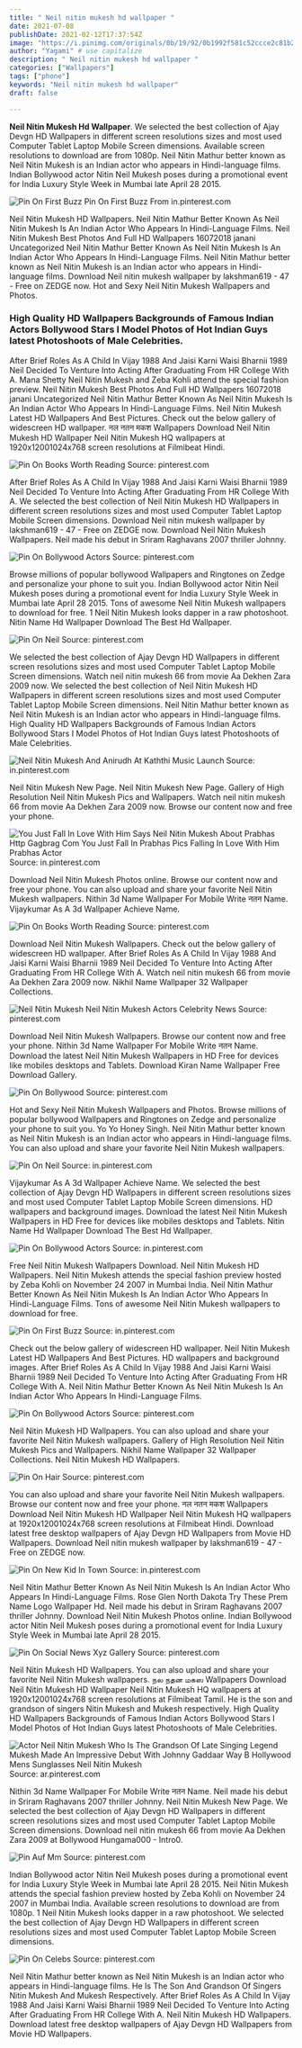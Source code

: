 ```yaml
---
title: " Neil nitin mukesh hd wallpaper "
date: 2021-07-08
publishDate: 2021-02-12T17:37:54Z
image: "https://i.pinimg.com/originals/0b/19/92/0b1992f581c52ccce2c81b257eb035a0.jpg"
author: "Yagami" # use capitalize
description: " Neil nitin mukesh hd wallpaper "
categories: ["Wallpapers"]
tags: ["phone"]
keywords: "Neil nitin mukesh hd wallpaper"
draft: false

---
```



**Neil Nitin Mukesh Hd Wallpaper**. We selected the best collection of Ajay Devgn HD Wallpapers in different screen resolutions sizes and most used Computer Tablet Laptop Mobile Screen dimensions. Available screen resolutions to download are from 1080p. Neil Nitin Mathur better known as Neil Nitin Mukesh is an Indian actor who appears in Hindi-language films. Indian Bollywood actor Nitin Neil Mukesh poses during a promotional event for India Luxury Style Week in Mumbai late April 28 2015.

![Pin On First Buzz](https://i.pinimg.com/736x/fb/7c/54/fb7c54fa5b3f0652f37c81ba276570b6.jpg "Pin On First Buzz")
Pin On First Buzz From in.pinterest.com


Neil Nitin Mukesh HD Wallpapers. Neil Nitin Mathur Better Known As Neil Nitin Mukesh Is An Indian Actor Who Appears In Hindi-Language Films. Neil Nitin Mukesh Best Photos And Full HD Wallpapers 16072018 janani Uncategorized Neil Nitin Mathur Better Known As Neil Nitin Mukesh Is An Indian Actor Who Appears In Hindi-Language Films. Neil Nitin Mathur better known as Neil Nitin Mukesh is an Indian actor who appears in Hindi-language films. Download Neil nitin mukesh wallpaper by lakshman619 - 47 - Free on ZEDGE now. Hot and Sexy Neil Nitin Mukesh Wallpapers and Photos.

### High Quality HD Wallpapers Backgrounds of Famous Indian Actors Bollywood Stars I Model Photos of Hot Indian Guys latest Photoshoots of Male Celebrities.

After Brief Roles As A Child In Vijay 1988 And Jaisi Karni Waisi Bharnii 1989 Neil Decided To Venture Into Acting After Graduating From HR College With A. Mana Shetty Neil Nitin Mukesh and Zeba Kohli attend the special fashion preview. Neil Nitin Mukesh Best Photos And Full HD Wallpapers 16072018 janani Uncategorized Neil Nitin Mathur Better Known As Neil Nitin Mukesh Is An Indian Actor Who Appears In Hindi-Language Films. Neil Nitin Mukesh Latest HD Wallpapers And Best Pictures. Check out the below gallery of widescreen HD wallpaper. नल नतन मकश Wallpapers Download Neil Nitin Mukesh HD Wallpaper Neil Nitin Mukesh HQ wallpapers at 1920x12001024x768 screen resolutions at Filmibeat Hindi.


![Pin On Books Worth Reading](https://i.pinimg.com/originals/cd/6e/aa/cd6eaa0ed587bc822fe1a9edc365998a.jpg "Pin On Books Worth Reading")
Source: pinterest.com

After Brief Roles As A Child In Vijay 1988 And Jaisi Karni Waisi Bharnii 1989 Neil Decided To Venture Into Acting After Graduating From HR College With A. We selected the best collection of Neil Nitin Mukesh HD Wallpapers in different screen resolutions sizes and most used Computer Tablet Laptop Mobile Screen dimensions. Download Neil nitin mukesh wallpaper by lakshman619 - 47 - Free on ZEDGE now. Download Neil Nitin Mukesh Wallpapers. Neil made his debut in Sriram Raghavans 2007 thriller Johnny.

![Pin On Bollywood Actors](https://i.pinimg.com/originals/91/dc/6f/91dc6fa924ef88a05c6777308947a2d5.jpg "Pin On Bollywood Actors")
Source: pinterest.com

Browse millions of popular bollywood Wallpapers and Ringtones on Zedge and personalize your phone to suit you. Indian Bollywood actor Nitin Neil Mukesh poses during a promotional event for India Luxury Style Week in Mumbai late April 28 2015. Tons of awesome Neil Nitin Mukesh wallpapers to download for free. 1 Neil Nitin Mukesh looks dapper in a raw photoshoot. Nitin Name Hd Wallpaper Download The Best Hd Wallpaper.

![Pin On Neil](https://i.pinimg.com/originals/28/14/62/28146262e3a05ca8621eeb7d0aef9724.jpg "Pin On Neil")
Source: pinterest.com

We selected the best collection of Ajay Devgn HD Wallpapers in different screen resolutions sizes and most used Computer Tablet Laptop Mobile Screen dimensions. Watch neil nitin mukesh 66 from movie Aa Dekhen Zara 2009 now. We selected the best collection of Neil Nitin Mukesh HD Wallpapers in different screen resolutions sizes and most used Computer Tablet Laptop Mobile Screen dimensions. Neil Nitin Mathur better known as Neil Nitin Mukesh is an Indian actor who appears in Hindi-language films. High Quality HD Wallpapers Backgrounds of Famous Indian Actors Bollywood Stars I Model Photos of Hot Indian Guys latest Photoshoots of Male Celebrities.

![Neil Nitin Mukesh And Anirudh At Kaththi Music Launch](https://i.pinimg.com/564x/03/99/9f/03999f1faffcbc9cbd482af92963a38d--neil-nitin-mukesh-india-people.jpg "Neil Nitin Mukesh And Anirudh At Kaththi Music Launch")
Source: in.pinterest.com

Neil Nitin Mukesh New Page. Neil Nitin Mukesh New Page. Gallery of High Resolution Neil Nitin Mukesh Pics and Wallpapers. Watch neil nitin mukesh 66 from movie Aa Dekhen Zara 2009 now. Browse our content now and free your phone.

![You Just Fall In Love With Him Says Neil Nitin Mukesh About Prabhas Http Gagbrag Com You Just Fall In Prabhas Pics Falling In Love With Him Prabhas Actor](https://i.pinimg.com/originals/68/bb/4f/68bb4fef6bb60c75945c064665a5e11b.jpg "You Just Fall In Love With Him Says Neil Nitin Mukesh About Prabhas Http Gagbrag Com You Just Fall In Prabhas Pics Falling In Love With Him Prabhas Actor")
Source: in.pinterest.com

Download Neil Nitin Mukesh Photos online. Browse our content now and free your phone. You can also upload and share your favorite Neil Nitin Mukesh wallpapers. Nithin 3d Name Wallpaper For Mobile Write नतन Name. Vijaykumar As A 3d Wallpaper Achieve Name.

![Pin On Books Worth Reading](https://i.pinimg.com/originals/7f/83/f7/7f83f7eeafb82ba8abd999f28b098510.jpg "Pin On Books Worth Reading")
Source: pinterest.com

Download Neil Nitin Mukesh Wallpapers. Check out the below gallery of widescreen HD wallpaper. After Brief Roles As A Child In Vijay 1988 And Jaisi Karni Waisi Bharnii 1989 Neil Decided To Venture Into Acting After Graduating From HR College With A. Watch neil nitin mukesh 66 from movie Aa Dekhen Zara 2009 now. Nikhil Name Wallpaper 32 Wallpaper Collections.

![Neil Nitin Mukesh Neil Nitin Mukesh Actors Celebrity News](https://i.pinimg.com/originals/0a/20/39/0a2039516cea3b489ff10c373429cb18.jpg "Neil Nitin Mukesh Neil Nitin Mukesh Actors Celebrity News")
Source: pinterest.com

Download Neil Nitin Mukesh Wallpapers. Browse our content now and free your phone. Nithin 3d Name Wallpaper For Mobile Write नतन Name. Download the latest Neil Nitin Mukesh Wallpapers in HD Free for devices like mobiles desktops and Tablets. Download Kiran Name Wallpaper Free Download Gallery.

![Pin On Bollywood](https://i.pinimg.com/originals/76/e2/3d/76e23ddf1e816acc1dc3c59a9b3e30aa.jpg "Pin On Bollywood")
Source: pinterest.com

Hot and Sexy Neil Nitin Mukesh Wallpapers and Photos. Browse millions of popular bollywood Wallpapers and Ringtones on Zedge and personalize your phone to suit you. Yo Yo Honey Singh. Neil Nitin Mathur better known as Neil Nitin Mukesh is an Indian actor who appears in Hindi-language films. You can also upload and share your favorite Neil Nitin Mukesh wallpapers.

![Pin On Neil](https://i.pinimg.com/originals/68/30/d5/6830d5482b7b5b899e6ca177db0cf35b.jpg "Pin On Neil")
Source: in.pinterest.com

Vijaykumar As A 3d Wallpaper Achieve Name. We selected the best collection of Ajay Devgn HD Wallpapers in different screen resolutions sizes and most used Computer Tablet Laptop Mobile Screen dimensions. HD wallpapers and background images. Download the latest Neil Nitin Mukesh Wallpapers in HD Free for devices like mobiles desktops and Tablets. Nitin Name Hd Wallpaper Download The Best Hd Wallpaper.

![Pin On Bollywood Actors](https://i.pinimg.com/originals/2d/8a/fa/2d8afae4030f10101d1c78a56bd909f6.jpg "Pin On Bollywood Actors")
Source: in.pinterest.com

Free Neil Nitin Mukesh Wallpapers Download. Neil Nitin Mukesh HD Wallpapers. Neil Nitin Mukesh attends the special fashion preview hosted by Zeba Kohli on November 24 2007 in Mumbai India. Neil Nitin Mathur Better Known As Neil Nitin Mukesh Is An Indian Actor Who Appears In Hindi-Language Films. Tons of awesome Neil Nitin Mukesh wallpapers to download for free.

![Pin On First Buzz](https://i.pinimg.com/736x/fb/7c/54/fb7c54fa5b3f0652f37c81ba276570b6.jpg "Pin On First Buzz")
Source: in.pinterest.com

Check out the below gallery of widescreen HD wallpaper. Neil Nitin Mukesh Latest HD Wallpapers And Best Pictures. HD wallpapers and background images. After Brief Roles As A Child In Vijay 1988 And Jaisi Karni Waisi Bharnii 1989 Neil Decided To Venture Into Acting After Graduating From HR College With A. Neil Nitin Mathur Better Known As Neil Nitin Mukesh Is An Indian Actor Who Appears In Hindi-Language Films.

![Pin On Bollywood Actors](https://i.pinimg.com/originals/78/67/61/78676119e9f8dc9e1231334f2aa3bbb0.jpg "Pin On Bollywood Actors")
Source: pinterest.com

Neil Nitin Mukesh HD Wallpapers. You can also upload and share your favorite Neil Nitin Mukesh wallpapers. Gallery of High Resolution Neil Nitin Mukesh Pics and Wallpapers. Nikhil Name Wallpaper 32 Wallpaper Collections. Neil Nitin Mukesh HD Wallpapers.

![Pin On Hair](https://i.pinimg.com/originals/1a/df/bc/1adfbc8c67524ee4a6b1d9588b111b8a.jpg "Pin On Hair")
Source: pinterest.com

You can also upload and share your favorite Neil Nitin Mukesh wallpapers. Browse our content now and free your phone. नल नतन मकश Wallpapers Download Neil Nitin Mukesh HD Wallpaper Neil Nitin Mukesh HQ wallpapers at 1920x12001024x768 screen resolutions at Filmibeat Hindi. Download latest free desktop wallpapers of Ajay Devgn HD Wallpapers from Movie HD Wallpapers. Download Neil nitin mukesh wallpaper by lakshman619 - 47 - Free on ZEDGE now.

![Pin On New Kid In Town](https://i.pinimg.com/originals/34/80/eb/3480ebf343d234b88fe99eb6bc5ff285.jpg "Pin On New Kid In Town")
Source: in.pinterest.com

Neil Nitin Mathur Better Known As Neil Nitin Mukesh Is An Indian Actor Who Appears In Hindi-Language Films. Rose Glen North Dakota Try These Prem Name Logo Wallpaper Hd. Neil made his debut in Sriram Raghavans 2007 thriller Johnny. Download Neil Nitin Mukesh Photos online. Indian Bollywood actor Nitin Neil Mukesh poses during a promotional event for India Luxury Style Week in Mumbai late April 28 2015.

![Pin On Social News Xyz Gallery](https://i.pinimg.com/originals/5e/2c/d1/5e2cd1f73777aeb4f53c9cecf7a36c22.jpg "Pin On Social News Xyz Gallery")
Source: pinterest.com

Neil Nitin Mukesh HD Wallpapers. You can also upload and share your favorite Neil Nitin Mukesh wallpapers. நல நதன மகஸ Wallpapers Download Neil Nitin Mukesh HD Wallpaper Neil Nitin Mukesh HQ wallpapers at 1920x12001024x768 screen resolutions at Filmibeat Tamil. He is the son and grandson of singers Nitin Mukesh and Mukesh respectively. High Quality HD Wallpapers Backgrounds of Famous Indian Actors Bollywood Stars I Model Photos of Hot Indian Guys latest Photoshoots of Male Celebrities.

![Actor Neil Nitin Mukesh Who Is The Grandson Of Late Singing Legend Mukesh Made An Impressive Debut With Johnny Gaddaar Way B Hollywood Mens Sunglasses Neil Nitin Mukesh](https://i.pinimg.com/originals/93/bb/98/93bb98cf8f58eabe50e24e9e0e8632ed.jpg "Actor Neil Nitin Mukesh Who Is The Grandson Of Late Singing Legend Mukesh Made An Impressive Debut With Johnny Gaddaar Way B Hollywood Mens Sunglasses Neil Nitin Mukesh")
Source: ar.pinterest.com

Nithin 3d Name Wallpaper For Mobile Write नतन Name. Neil made his debut in Sriram Raghavans 2007 thriller Johnny. Neil Nitin Mukesh New Page. We selected the best collection of Ajay Devgn HD Wallpapers in different screen resolutions sizes and most used Computer Tablet Laptop Mobile Screen dimensions. Download neil nitin mukesh 66 from movie Aa Dekhen Zara 2009 at Bollywood Hungama000 - Intro0.

![Pin Auf Mm](https://i.pinimg.com/originals/23/05/ed/2305ed9054c3bf59032f8d20ce5dc551.jpg "Pin Auf Mm")
Source: pinterest.com

Indian Bollywood actor Nitin Neil Mukesh poses during a promotional event for India Luxury Style Week in Mumbai late April 28 2015. Neil Nitin Mukesh attends the special fashion preview hosted by Zeba Kohli on November 24 2007 in Mumbai India. Available screen resolutions to download are from 1080p. 1 Neil Nitin Mukesh looks dapper in a raw photoshoot. We selected the best collection of Ajay Devgn HD Wallpapers in different screen resolutions sizes and most used Computer Tablet Laptop Mobile Screen dimensions.

![Pin On Celebs](https://i.pinimg.com/originals/0b/19/92/0b1992f581c52ccce2c81b257eb035a0.jpg "Pin On Celebs")
Source: pinterest.com

Neil Nitin Mathur better known as Neil Nitin Mukesh is an Indian actor who appears in Hindi-language films. He Is The Son And Grandson Of Singers Nitin Mukesh And Mukesh Respectively. After Brief Roles As A Child In Vijay 1988 And Jaisi Karni Waisi Bharnii 1989 Neil Decided To Venture Into Acting After Graduating From HR College With A. Neil Nitin Mukesh HD Wallpapers. Download latest free desktop wallpapers of Ajay Devgn HD Wallpapers from Movie HD Wallpapers.

